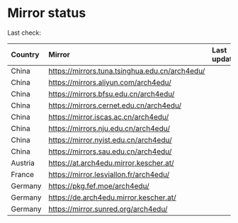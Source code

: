 <script src="./time.js"></script>
# Mirror status
Last check: <script type="text/javascript">localize(1736677258.7361734);</script>

|Country|Mirror|Last update|
|:------|:-----|:----------|
|China|https://mirrors.tuna.tsinghua.edu.cn/arch4edu/|<script type="text/javascript">localize(1736620789);</script>|
|China|https://mirrors.aliyun.com/arch4edu/|<script type="text/javascript">localize(1736620789);</script>|
|China|https://mirrors.bfsu.edu.cn/arch4edu/|<script type="text/javascript">localize(1736620789);</script>|
|China|https://mirrors.cernet.edu.cn/arch4edu/|<script type="text/javascript">localize(1736620789);</script>|
|China|https://mirror.iscas.ac.cn/arch4edu/|<script type="text/javascript">localize(1736620789);</script>|
|China|https://mirrors.nju.edu.cn/arch4edu/|<script type="text/javascript">localize(1736578142);</script>|
|China|https://mirror.nyist.edu.cn/arch4edu/|<script type="text/javascript">localize(1736620789);</script>|
|China|https://mirrors.sau.edu.cn/arch4edu/|<script type="text/javascript">localize(1731653531);</script>|
|Austria|https://at.arch4edu.mirror.kescher.at/|<script type="text/javascript">localize(1736620789);</script>|
|France|https://mirror.lesviallon.fr/arch4edu/|<script type="text/javascript">localize(1736620789);</script>|
|Germany|https://pkg.fef.moe/arch4edu/|<script type="text/javascript">localize(1736620789);</script>|
|Germany|https://de.arch4edu.mirror.kescher.at/|<script type="text/javascript">localize(1736620789);</script>|
|Germany|https://mirror.sunred.org/arch4edu/|<script type="text/javascript">localize(1736620789);</script>|

<script src="./tablefilter/tablefilter.js"></script>
<script src="./table.js"></script>
